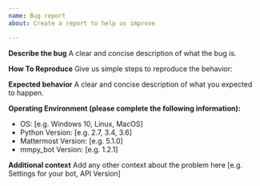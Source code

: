 ```yaml
---
name: Bug report
about: Create a report to help us improve

---
```


**Describe the bug**
A clear and concise description of what the bug is.

**How To Reproduce**
Give us simple steps to reproduce the behavior:

**Expected behavior**
A clear and concise description of what you expected to happen.

**Operating Environment (please complete the following information):**
 - OS: [e.g. Windows 10, Linux, MacOS]
 - Python Version: [e.g. 2.7, 3.4, 3.6]
 - Mattermost Version: [e.g. 5.1.0]
 - mmpy_bot Version: [e.g. 1.2.1]
 
**Additional context**
Add any other context about the problem here [e.g. Settings for your bot, API Version]
